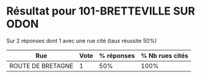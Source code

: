 # Résultat pour 101-BRETTEVILLE SUR ODON

Sur 2 réponses dont 1 avec une rue cité (taux réussite 50%)

| Rue | Vote | % réponses | % Nb rues cités|
|-----|------|------------|----------------|
| ROUTE DE BRETAGNE | 1 | 50% | 100%|
